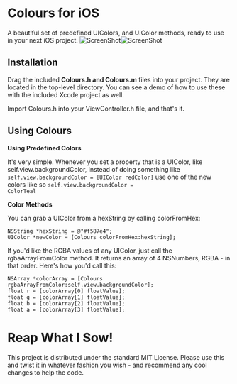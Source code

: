 Colours for iOS
=============

A beautiful set of predefined UIColors, and UIColor methods, ready to use in your next iOS project.
![ScreenShot](https://raw.github.com/bennyguitar/Colours-for-iOS/master/Screenshots/iphone1.png)![ScreenShot](https://raw.github.com/bennyguitar/Colours-for-iOS/master/Screenshots/iphone2.png)

## Installation ##

Drag the included **Colours.h and Colours.m** files into your project. They are located in the top-level directory. You can see a demo of how to use these with the included Xcode project as well.

Import Colours.h into your ViewController.h file, and that's it.


## Using Colours ##
**Using Predefined Colors**

It's very simple. Whenever you set a property that is a UIColor, like self.view.backgroundColor, instead of doing something like <code>self.view.backgroundColor = [UIColor redColor]</code> use one of the new colors like so <code>self.view.backgroundColor = ColorTeal</code> 

**Color Methods**

You can grab a UIColor from a hexString by calling colorFromHex:
```shell
NSString *hexString = @"#f587e4";
UIColor *newColor = [Colours colorFromHex:hexString];
```
If you'd like the RGBA values of any UIColor, just call the rgbaArrayFromColor method. It returns an array of 4 NSNumbers, RGBA - in that order. Here's how you'd call this:
```shell
NSArray *colorArray = [Colours rgbaArrayFromColor:self.view.backgroundColor];
float r = [colorArray[0] floatValue];
float g = [colorArray[1] floatValue];
float b = [colorArray[2] floatValue];
float a = [colorArray[3] floatValue];
```
 
Reap What I Sow!
================

This project is distributed under the standard MIT License. Please use this and twist it in whatever fashion you wish - and recommend any cool changes to help the code.
